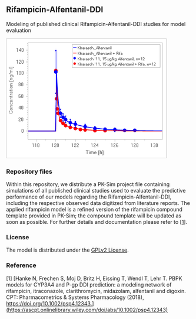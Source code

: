 ## Rifampicin-Alfentanil-DDI
Modeling of published clinical Rifampicin-Alfentanil-DDI studies for model evaluation 

![gim](https://github.com/Open-Systems-Pharmacology/Rifampicin-Alfentanil-DDI/blob/master/Rifampicin-Alfentanil-DDI.png)

### Repository files
Within this repository, we distribute a PK-Sim project file containing simulations of all published clinical studies used to evaluate the predictive performance of our models regarding the Rifampicin-Alfentanil-DDI, including the respective observed data digitized from literature reports. The applied rifampicin model is a refined version of the rifampicin compound template provided in PK-Sim; the compound template will be updated as soon as possible. For further details and documentation please refer to [[1](#reference)]. 

### License
The model is distributed under the [GPLv2 License](https://github.com/Open-Systems-Pharmacology/Suite/blob/develop/LICENSE). 

### Reference
[1] [Hanke N, Frechen S, Moj D, Britz H, Eissing T, Wendl T, Lehr T. PBPK models for CYP3A4 and P-gp DDI prediction: a modeling network of rifampicin, itraconazole, clarithromycin, midazolam, alfentanil and digoxin. CPT: Pharmacometrics & Systems Pharmacology (2018), https://doi.org/10.1002/psp4.12343.](https://ascpt.onlinelibrary.wiley.com/doi/abs/10.1002/psp4.12343) 
